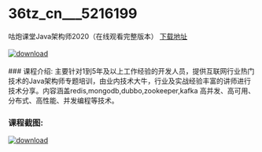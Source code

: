 # 36tz_cn___5216199
咕炮课堂Java架构师2020（在线观看完整版本）
[下载地址](http://www.36tz.cn/article/5216199 "下载地址")
<br/></br>[![download](http://36tz.cn/muke_img/2020_11_2-52-300x179.png "下载地址")](http://www.36tz.cn/article/5216199 "下载地址")
<br/></br>### 课程介绍:
主要针对1到5年及以上工作经验的开发人员，提供互联网行业热门技术的Java架构师专题培训，由业内技术大牛，行业及实战经验丰富的讲师进行技术分享。内容涵盖redis,mongodb,dubbo,zookeeper,kafka 高并发、高可用、分布式、高性能、并发编程等技术。

### 课程截图:
[![download](http://36tz.cn/muke_img/2020_11_1-51.png "下载地址")](http://www.36tz.cn/article/5216199 "下载地址")
